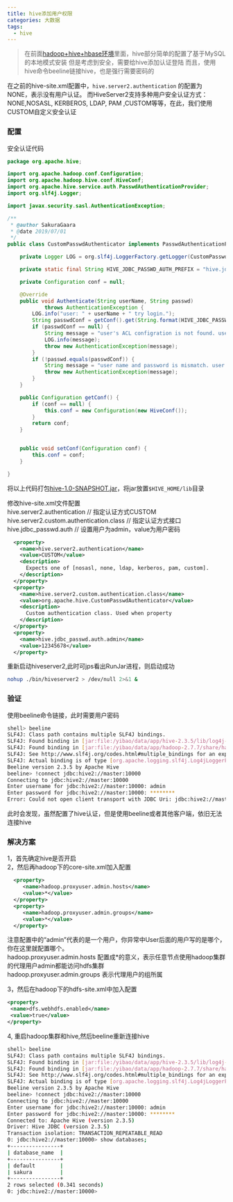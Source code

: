 ```yaml
---
title: hive添加用户权限
categories: 大数据
tags:
  - hive
---
```


> 在前面[hadoop+hive+hbase环境](https://ngames-dev.cn/2019/06/30/hadoop+hive+hbase%E7%8E%AF%E5%A2%83/)里面，hive部分简单的配置了基于MySQL的本地模式安装
> 但是考虑到安全，需要给hive添加认证登陆
> 而且，使用hive命令beeline链接hive，也是强行需要密码的


在之前的hive-site.xml配置中，`hive.server2.authentication` 的配置为NONE，表示没有用户认证。
而HiveServer2支持多种用户安全认证方式：NONE,NOSASL, KERBEROS, LDAP, PAM ,CUSTOM等等，在此，我们使用CUSTOM自定义安全认证  
<!--more-->
### 配置
安全认证代码  
```java
package org.apache.hive;

import org.apache.hadoop.conf.Configuration;
import org.apache.hadoop.hive.conf.HiveConf;
import org.apache.hive.service.auth.PasswdAuthenticationProvider;
import org.slf4j.Logger;

import javax.security.sasl.AuthenticationException;

/**
 * @author SakuraGaara
 * @date 2019/07/01
 */
public class CustomPasswdAuthenticator implements PasswdAuthenticationProvider {

    private Logger LOG = org.slf4j.LoggerFactory.getLogger(CustomPasswdAuthenticator.class);

    private static final String HIVE_JDBC_PASSWD_AUTH_PREFIX = "hive.jdbc_passwd.auth.%s";

    private Configuration conf = null;

    @Override
    public void Authenticate(String userName, String passwd)
            throws AuthenticationException {
        LOG.info("user: " + userName + " try login.");
        String passwdConf = getConf().get(String.format(HIVE_JDBC_PASSWD_AUTH_PREFIX, userName));
        if (passwdConf == null) {
            String message = "user's ACL configration is not found. user:" + userName;
            LOG.info(message);
            throw new AuthenticationException(message);
        }
        if (!passwd.equals(passwdConf)) {
            String message = "user name and password is mismatch. user:" + userName;
            throw new AuthenticationException(message);
        }
    }

    public Configuration getConf() {
        if (conf == null) {
            this.conf = new Configuration(new HiveConf());
        }
        return conf;
    }


    public void setConf(Configuration conf) {
        this.conf = conf;
    }

}

```
将以上代码打包[hive-1.0-SNAPSHOT.jar](/images/file/hive-1.0-SNAPSHOT.jar)，将jar放置`$HIVE_HOME/lib`目录  

修改hive-site.xml文件配置  
hive.server2.authentication  // 指定认证方式CUSTOM  
hive.server2.custom.authentication.class  // 指定认证方式接口  
hive.jdbc_passwd.auth // 设置用户为admin，value为用户密码  

```xml
  <property>
    <name>hive.server2.authentication</name>
    <value>CUSTOM</value>
    <description>
      Expects one of [nosasl, none, ldap, kerberos, pam, custom].
    </description>
  </property>
  <property>
    <name>hive.server2.custom.authentication.class</name>
    <value>org.apache.hive.CustomPasswdAuthenticator</value>
    <description>
      Custom authentication class. Used when property
    </description>
  </property>
  <property>
    <name>hive.jdbc_passwd.auth.admin</name>
    <value>12345678</value>
  </property>
```

重新启动hiveserver2,此时可jps看出RunJar进程，则启动成功  
```sh
nohup ./bin/hiveserver2 > /dev/null 2>&1 &
```

### 验证
使用beeline命令链接，此时需要用户密码
```sh
shell> beeline 
SLF4J: Class path contains multiple SLF4J bindings.
SLF4J: Found binding in [jar:file:/yibao/data/app/hive-2.3.5/lib/log4j-slf4j-impl-2.6.2.jar!/org/slf4j/impl/StaticLoggerBinder.class]
SLF4J: Found binding in [jar:file:/yibao/data/app/hadoop-2.7.7/share/hadoop/common/lib/slf4j-log4j12-1.7.10.jar!/org/slf4j/impl/StaticLoggerBinder.class]
SLF4J: See http://www.slf4j.org/codes.html#multiple_bindings for an explanation.
SLF4J: Actual binding is of type [org.apache.logging.slf4j.Log4jLoggerFactory]
Beeline version 2.3.5 by Apache Hive
beeline> !connect jdbc:hive2://master:10000
Connecting to jdbc:hive2://master:10000
Enter username for jdbc:hive2://master:10000: admin
Enter password for jdbc:hive2://master:10000: ********
Error: Could not open client transport with JDBC Uri: jdbc:hive2://master:10000: Failed to open new session: java.lang.RuntimeException: org.apache.hadoop.ipc.RemoteException(org.apache.hadoop.security.authorize.AuthorizationException): User: admin is not allowed to impersonate (state=08S01,code=0)
```
此时会发现，虽然配置了hive认证，但是使用beeline或者其他客户端，依旧无法连接hive

### 解决方案
1，首先确定hive是否开启  
2，然后再hadoop下的core-site.xml加入配置

```xml
  <property>
     <name>hadoop.proxyuser.admin.hosts</name>
     <value>*</value>
  </property>
  <property>
     <name>hadoop.proxyuser.admin.groups</name>
     <value>*</value>
  </property>
```
注意配置中的“admin”代表的是一个用户，你异常中User后面的用户写的是哪个，你在这里就配置哪个。  
hadoop.proxyuser.admin.hosts 配置成\*的意义，表示任意节点使用hadoop集群的代理用户admin都能访问hdfs集群  
hadoop.proxyuser.admin.groups 表示代理用户的组所属  

3，然后在hadoop下的hdfs-site.xml中加入配置  

```xml
<property>
 <name>dfs.webhdfs.enabled</name>
 <value>true</value>
</property>
```

4, 重启hadoop集群和hive,然后beeline重新连接hive
```sh
shell> beeline 
SLF4J: Class path contains multiple SLF4J bindings.
SLF4J: Found binding in [jar:file:/yibao/data/app/hive-2.3.5/lib/log4j-slf4j-impl-2.6.2.jar!/org/slf4j/impl/StaticLoggerBinder.class]
SLF4J: Found binding in [jar:file:/yibao/data/app/hadoop-2.7.7/share/hadoop/common/lib/slf4j-log4j12-1.7.10.jar!/org/slf4j/impl/StaticLoggerBinder.class]
SLF4J: See http://www.slf4j.org/codes.html#multiple_bindings for an explanation.
SLF4J: Actual binding is of type [org.apache.logging.slf4j.Log4jLoggerFactory]
Beeline version 2.3.5 by Apache Hive
beeline> !connect jdbc:hive2://master:10000 
Connecting to jdbc:hive2://master:10000
Enter username for jdbc:hive2://master:10000: admin
Enter password for jdbc:hive2://master:10000: ********
Connected to: Apache Hive (version 2.3.5)
Driver: Hive JDBC (version 2.3.5)
Transaction isolation: TRANSACTION_REPEATABLE_READ
0: jdbc:hive2://master:10000> show databases;
+----------------+
| database_name  |
+----------------+
| default        |
| sakura         |
+----------------+
2 rows selected (0.341 seconds)
0: jdbc:hive2://master:10000>
```